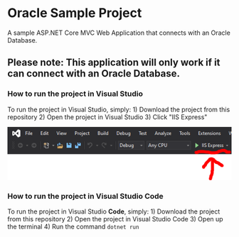 # Oracle Sample Project

A sample ASP.NET Core MVC Web Application that connects with an Oracle Database.

## Please note: This application will only work if it can connect with an Oracle Database.

### How to run the project in Visual Studio
To run the project in Visual Studio, simply:
	1) Download the project from this repository
	2) Open the project in Visual Studio
	3) Click "IIS Express"

<div align = "center">
	<img src = "screenshots/IIS.PNG" />
</div>

### How to run the project in Visual Studio Code
To run the project in Visual Studio <strong>Code</strong>, simply:
	1) Download the project from this repository
	2) Open the project in Visual Studio Code
	3) Open up the terminal
	4) Run the command ``` dotnet run ```